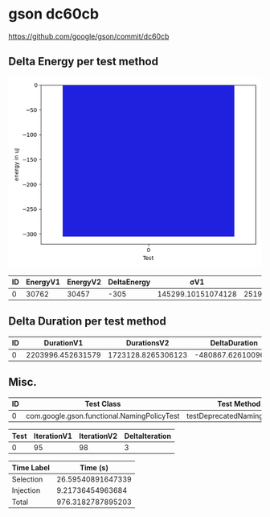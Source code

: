 # gson dc60cb


https://github.com/google/gson/commit/dc60cb



## Delta Energy per test method

![](./gson_delta_energy_0_v.png)


| ID | EnergyV1 | EnergyV2 | DeltaEnergy | σV1 | σV2 |
| --- | --- | --- | --- | --- | --- |
| 0 | 30762 | 30457 | -305 | 145299.10151074128 | 25197.344947697675 |

## Delta Duration per test method


| ID | DurationV1 | DurationsV2 | DeltaDuration |
| --- | --- | --- | --- |
| 0 | 2203996.452631579 | 1723128.8265306123 | -480867.6261009665 |

## Misc.

| ID | Test Class | Test Method |
| --- | --- | --- |
| 0 | com.google.gson.functional.NamingPolicyTest | testDeprecatedNamingStrategy |




| Test | IterationV1 | IterationV2 | DeltaIteration |
| --- | --- | --- | --- |
| 0 | 95 | 98 | 3 |



| Time Label | Time (s) |
| --- | --- |
| Selection | 26.59540891647339 |
| Injection | 9.21736454963684 |
| Total | 976.3182787895203 |


